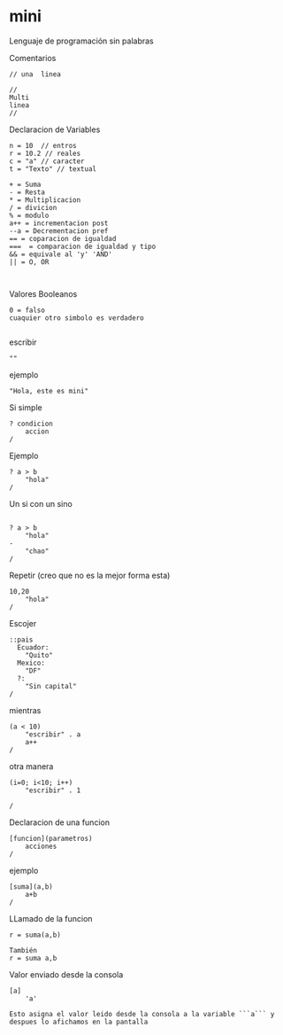 # mini
Lenguaje de programación sin palabras

Comentarios
```
// una  linea

//
Multi 
linea
//
```
Declaracion de Variables
```
n = 10  // entros
r = 10.2 // reales
c = "a" // caracter
t = "Texto" // textual 
```

```
+ = Suma
- = Resta
* = Multiplicacion
/ = divicion
% = modulo
a++ = incrementacion post
--a = Decrementacion pref
== = coparacion de igualdad
===  = comparacion de igualdad y tipo
&& = equivale al 'y' 'AND'
|| = O, OR 

 
```
Valores Booleanos
```
0 = falso
cuaquier otro simbolo es verdadero

```

```
```

escribir
```
"" 
```

ejemplo 
```
"Hola, este es mini"

```

Si simple
```
? condicion
	accion
/ 
```
Ejemplo
```
? a > b 
	"hola"
/
```


Un si con un sino 

```

? a > b 
	"hola"
-
	"chao"
/
```
Repetir (creo que no es la mejor forma esta)

```
10,20
	"hola"
/
```

Escojer
```
::pais
  Ecuador:
	"Quito"
  Mexico:
	"DF"
  ?:
	"Sin capital"	
/
```
mientras

```
(a < 10)
	"escribir" . a
	a++
/
```
otra manera 
```
(i=0; i<10; i++)
	"escribir" . 1
	
/
```



Declaracion de una funcion

```
[funcion](parametros)
	acciones
/

```

ejemplo 
```
[suma](a,b)
	a+b
/
```
LLamado de la funcion 
```
r = suma(a,b)

También
r = suma a,b

```

Valor enviado desde la consola
```
[a]
	'a'
	
Esto asigna el valor leido desde la consola a la variable ```a``` y despues lo afichamos en la pantalla	

```


















	
